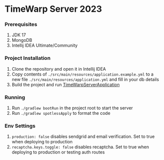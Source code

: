 # TimeWarp Server 2023

### Prerequisites

1. JDK 17
2. MongoDB
3. Intellij IDEA Ultimate/Community

### Project Installation

1. Clone the repository and open it in Intellij IDEA
2. Copy contents of `./src/main/resources/application.example.yml` to a new
   file `./src/main/resources/application.yml` and fill in your db details
3. Build the project and
   run [TimeWarpServerApplication](./src/main/kotlin/delta/timewarp/server/TimewarpServerApplication.kt)

### Running

1. Run `./gradlew bootRun` in the project root to start the server
2. Run `./gradlew spotlessApply` to format the code

### Env Settings

1. `production: false` disables sendgrid and email verification. Set to true
   when deploying to production
2. `recaptcha.keys.toggle: false` disables recaptcha. Set to true when deploying
   to production or testing auth routes
